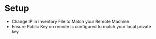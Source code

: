# Setup

- Change IP in Inventory File to Match your Remote Machine
- Ensure Public Key on remote is configured to match your local private key 
